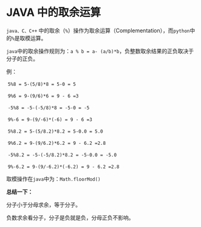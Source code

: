 # JAVA 中的取余运算



`java、C、C++` 中的取余（`%`）操作为取余运算（Complementation），而`python`中的`%`是取模运算。



`java`中的取余操作规则为：`a % b = a- (a/b)*b`，负整数取余结果的正负取决于分子的正负。

例： 

​	`5%8 = 5-(5/8)*8 = 5-0 = 5` 

​	`9%6 = 9-(9/6)*6 = 9 - 6 =3`

​	`-5%8 = -5-(-5/8)*8 = -5-0 = -5` 

​	`9%-6 = 9-(9/-6)*(-6) = 9 - 6 =3`



​	`5%8.2 = 5-(5/8.2)*8.2 = 5-0.0 = 5.0` 

​	`9%6.2 = 9-(9/6.2)*6.2 = 9 - 6.2 =2.8`

​	`-5%8.2 = -5-(-5/8.2)*8.2 = -5-0.0 = -5.0` 

​	`9%-6.2 = 9-(9/-6.2)*(-6.2) = 9 - 6.2 =2.8`



取模操作在`java`中为：`Math.floorMod()`



**总结一下：**

分子小于分母求余，等于分子。

负数求余看分子，分子是负就是负，分母正负不影响。